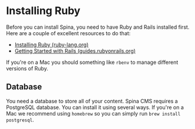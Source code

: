 # Installing Ruby

Before you can install Spina, you need to have Ruby and Rails installed first. Here are a couple of excellent resources to do that:

- [Installing Ruby (ruby-lang.org)](https://www.ruby-lang.org/en/documentation/installation/)
- [Getting Started with Rails (guides.rubyonrails.org)](https://guides.rubyonrails.org/getting_started.html)

If you're on a Mac you should something like `rbenv` to manage different versions of Ruby.

## Database

You need a database to store all of your content. Spina CMS requires a PostgreSQL database. You can install it using several ways. If you're on a Mac we recommend using `homebrew` so you can simply run `brew install postgresql`.